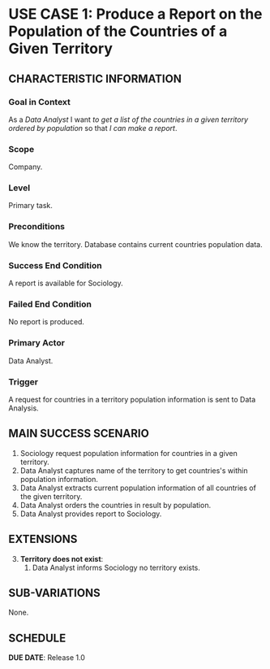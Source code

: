 # USE CASE 1: Produce a Report on the Population of the Countries of a Given Territory

## CHARACTERISTIC INFORMATION

### Goal in Context

As a *Data Analyst* I want *to get a list of the countries in a given territory ordered by population* so that *I can make a report*.

### Scope

Company.

### Level

Primary task.

### Preconditions

We know the territory. Database contains current countries population data.

### Success End Condition

A report is available for Sociology.

### Failed End Condition

No report is produced.

### Primary Actor

Data Analyst.

### Trigger

A request for countries in a territory population information is sent to Data Analysis.

## MAIN SUCCESS SCENARIO

1. Sociology request population information for countries in a given territory.
2. Data Analyst captures name of the territory to get countries's within population information.
3. Data Analyst extracts current population information of all countries of the given territory.
4. Data Analyst orders the countries in result by population.
5. Data Analyst provides report to Sociology.

## EXTENSIONS

3. **Territory does not exist**:
    1. Data Analyst informs Sociology no territory exists.

## SUB-VARIATIONS

None.

## SCHEDULE

**DUE DATE**: Release 1.0